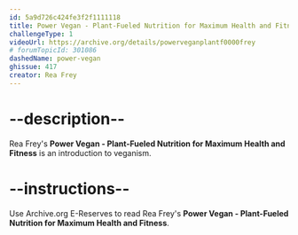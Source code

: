 ```yaml
---
id: 5a9d726c424fe3f2f1111118
title: Power Vegan - Plant-Fueled Nutrition for Maximum Health and Fitness
challengeType: 1
videoUrl: https://archive.org/details/powerveganplantf0000frey
# forumTopicId: 301086
dashedName: power-vegan
ghissue: 417
creator: Rea Frey
---
```


# --description--

Rea Frey's __Power Vegan - Plant-Fueled Nutrition for Maximum Health and Fitness__ is an introduction to veganism.

# --instructions--

Use Archive.org E-Reserves to read Rea Frey's __Power Vegan - Plant-Fueled Nutrition for Maximum Health and Fitness__. 